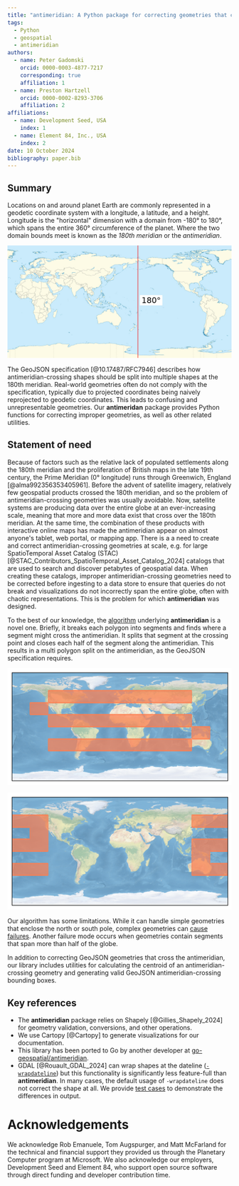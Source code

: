 ```yaml
---
title: "antimeridian: A Python package for correcting geometries that cross the 180th meridian"
tags:
  - Python
  - geospatial
  - antimeridian
authors:
  - name: Peter Gadomski
    orcid: 0000-0003-4877-7217
    corresponding: true
    affiliation: 1
  - name: Preston Hartzell
    orcid: 0000-0002-8293-3706
    affiliation: 2
affiliations:
  - name: Development Seed, USA
    index: 1
  - name: Element 84, Inc., USA
    index: 2
date: 10 October 2024
bibliography: paper.bib
---
```


## Summary

Locations on and around planet Earth are commonly represented in a geodetic coordinate system with a longitude, a latitude, and a height.
Longitude is the "horizontal" dimension with a domain from -180° to 180°, which spans the entire 360° circumference of the planet. Where the two domain bounds meet is known as the _180th meridian_ or the _antimeridian_.

![Earth map centered on the Pacific ocean, with the 180th meridian highlighted.](./img/antimeridian.jpg)

The GeoJSON specification [@10.17487/RFC7946] describes how antimeridian-crossing shapes should be split into multiple shapes at the 180th meridian.
Real-world geometries often do not comply with the specification, typically due to projected coordinates being naively reprojected to geodetic coordinates.
This leads to confusing and unrepresentable geometries.
Our **antimeridan** package provides Python functions for correcting improper geometries, as well as other related utilities.

## Statement of need

Because of factors such as the relative lack of populated settlements along the 180th meridian and the proliferation of British maps in the late 19th century, the Prime Meridian (0° longitude) runs through Greenwich, England [@alma992356353405961].
Before the advent of satellite imagery, relatively few geospatial products crossed the 180th meridian, and so the problem of antimeridian-crossing geometries was usually avoidable.
Now, satellite systems are producing data over the entire globe at an ever-increasing scale, meaning that more and more data exist that cross over the 180th meridian.
At the same time, the combination of these products with interactive online maps has made the antimeridian appear on almost anyone's tablet, web portal, or mapping app.
There is a a need to create and correct antimeridian-crossing geometries at scale, e.g. for large SpatioTemporal Asset Catalog (STAC) [@STAC_Contributors_SpatioTemporal_Asset_Catalog_2024] catalogs that are used to search and discover petabytes of geospatial data.
When creating these catalogs, improper antimeridian-crossing geometries need to be corrected before ingesting to a data store to ensure that queries do not break and visualizations do not incorrectly span the entire globe, often with chaotic representations.
This is the problem for which **antimeridian** was designed.

To the best of our knowledge, the [algorithm](https://antimeridian.readthedocs.io/en/stable/the-algorithm.html) underlying **antimeridian** is a novel one.
Briefly, it breaks each polygon into segments and finds where a segment might cross the antimeridian.
It splits that segment at the crossing point and closes each half of the segment along the antimeridian.
This results in a multi polygon split on the antimeridian, as the GeoJSON specification requires.

![A complex shape that has not been split on the antimeridian and incorrectly spans the globe](./img/complex-split-uncorrected.png)

![A complex shape correctly split at the antimeridian](./img/complex-split.png)

Our algorithm has some limitations.
While it can handle simple geometries that enclose the north or south pole, complex geometries can [cause failures](https://antimeridian.readthedocs.io/en/stable/failure-modes.html).
Another failure mode occurs when geometries contain segments that span more than half of the globe.

In addition to correcting GeoJSON geometries that cross the antimeridian, our library includes utilities for calculating the centroid of an antimeridian-crossing geometry and generating valid GeoJSON antimeridian-crossing bounding boxes.

## Key references

- The **antimeridian** package relies on Shapely [@Gillies_Shapely_2024] for geometry validation, conversions, and other operations.
- We use Cartopy [@Cartopy] to generate visualizations for our documentation.
- This library has been ported to Go by another developer at [go-geospatial/antimeridian](https://pkg.go.dev/github.com/go-geospatial/antimeridian).
- GDAL [@Rouault_GDAL_2024] can wrap shapes at the dateline ([`-wrapdateline`](https://gdal.org/en/latest/programs/ogr2ogr.html#cmdoption-ogr2ogr-wrapdateline)) but this functionality is significantly less feature-full than **antimeridian**.
  In many cases, the default usage of `-wrapdateline` does not correct the shape at all.
  We provide [test cases](https://github.com/gadomski/antimeridian/tree/e67e96dd2041575ee7cf481c7dce35b047a4c2e0/tests/data/ogr2ogr) to demonstrate the differences in output.

# Acknowledgements

We acknowledge Rob Emanuele, Tom Augspurger, and Matt McFarland for the technical and financial support they provided us through the Planetary Computer program at Microsoft.
We also acknowledge our employers, Development Seed and Element 84, who support open source software through direct funding and developer contribution time.
